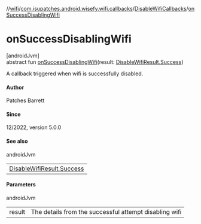 //[wifi](../../../index.md)/[com.isupatches.android.wisefy.wifi.callbacks](../index.md)/[DisableWifiCallbacks](index.md)/[onSuccessDisablingWifi](on-success-disabling-wifi.md)

# onSuccessDisablingWifi

[androidJvm]\
abstract fun [onSuccessDisablingWifi](on-success-disabling-wifi.md)(result: [DisableWifiResult.Success](../../com.isupatches.android.wisefy.wifi.entities/-disable-wifi-result/-success/index.md))

A callback triggered when wifi is successfully disabled.

#### Author

Patches Barrett

#### Since

12/2022, version 5.0.0

#### See also

androidJvm

| |
|---|
| [DisableWifiResult.Success](../../com.isupatches.android.wisefy.wifi.entities/-disable-wifi-result/-success/index.md) |

#### Parameters

androidJvm

| | |
|---|---|
| result | The details from the successful attempt disabling wifi |
